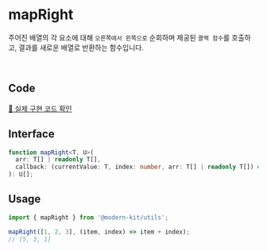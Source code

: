 # mapRight 

주어진 배열의 각 요소에 대해 `오른쪽에서 왼쪽으로` 순회하며 제공된 `콜백 함수`를 호출하고, 결과를 새로운 배열로 반환하는 함수입니다.

<br />

## Code 

[🔗 실제 구현 코드 확인](https://github.com/modern-agile-team/modern-kit/blob/main/packages/utils/src/array/mapRight/index.ts)

## Interface 

```ts title="typescript"
function mapRight<T, U>(
  arr: T[] | readonly T[],
  callback: (currentValue: T, index: number, arr: T[] | readonly T[]) => U,
): U[];
```

## Usage 

```ts title="typescript"
import { mapRight } from '@modern-kit/utils';

mapRight([1, 2, 3], (item, index) => item + index);
// [5, 3, 1]
```